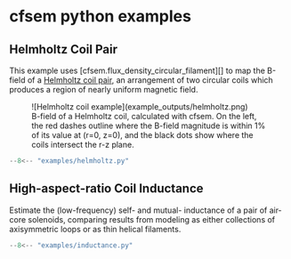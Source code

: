 # cfsem python examples

## Helmholtz Coil Pair

This example uses [cfsem.flux_density_circular_filament][] to map the B-field of
a [Helmholtz coil pair](https://en.wikipedia.org/wiki/Helmholtz_coil),
an arrangement of two circular coils which produces a region of
nearly uniform magnetic field.

<figure markdown="span">
  ![Helmholtz coil example](example_outputs/helmholtz.png)
  <figcaption>
    B-field of a Helmholtz coil, calculated with cfsem.
    On the left, the red dashes outline where the B-field magnitude is within 1% of its value at (r=0, z=0), and the black dots show where the coils intersect the r-z plane.
  </figcaption>
</figure>

``` py title="examples/helmholtz.py"
--8<-- "examples/helmholtz.py"
```

## High-aspect-ratio Coil Inductance

Estimate the (low-frequency) self- and mutual- inductance of a pair of air-core solenoids,
comparing results from modeling as either collections of axisymmetric loops or
as thin helical filaments.

``` py title="examples/inductance.py"
--8<-- "examples/inductance.py"
```
